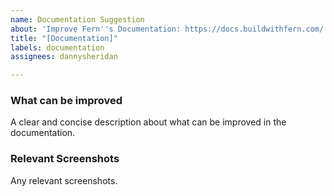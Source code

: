 ```yaml
---
name: Documentation Suggestion
about: 'Improve Fern''s Documentation: https://docs.buildwithfern.com/'
title: "[Documentation]"
labels: documentation
assignees: dannysheridan

---
```


### What can be improved
A clear and concise description about what can be improved in the documentation. 

### Relevant Screenshots
Any relevant screenshots.
